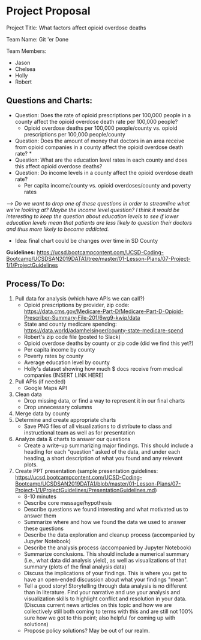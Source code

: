 # Project Proposal
Project Title: What factors affect opioid overdose deaths

Team Name: Git 'er Done

Team Members:
* Jason
* Chelsea
* Holly
* Robert

## Questions and Charts:
* Question: Does the rate of opioid prescriptions per 100,000 people in a county affect the opioid overdose death rate per 100,000 people?
    * Opioid overdose deaths per 100,000 people/county vs. opioid prescriptions per 100,000 people/county
* Question: Does the amount of money that doctors in an area receive from opioid companies in a county affect the opioid overdose death rate?
    * 
* Question: What are the education level rates in each county and does this affect opioid overdose deaths?
* Question: Do income levels in a county affect the opioid overdose death rate?
    * Per capita income/county vs. opioid overdoses/county and poverty rates
    
*--> Do we want to drop one of these questions in order to streamline what we're looking at? Maybe the income level question? I think it would be interesting to keep the question about education levels to see if lower education levels mean that patients are less likely to question their doctors and thus more likely to become addicted.*

* Idea: final chart could be changes over time in SD County

**Guidelines:**
https://ucsd.bootcampcontent.com/UCSD-Coding-Bootcamp/UCSDSAN2019DATA1/tree/master/01-Lesson-Plans/07-Project-1/1/ProjectGuidelines

## Process/To Do:
1. Pull data for analysis (which have APIs we can call?)
    * Opioid prescriptions by provider, zip code: https://data.cms.gov/Medicare-Part-D/Medicare-Part-D-Opioid-Prescriber-Summary-File-201/6wg9-kwip/data
    * State and county medicare spending: https://data.world/adamhelsinger/county-state-medicare-spend
    * Robert's zip code file (posted to Slack)
    * Opioid overdose deaths by county or zip code (did we find this yet?)
    * Per capita income by county
    * Poverty rates by county
    * Average education level by county
    * Holly's dataset showing how much $ docs receive from medical companies (INSERT LINK HERE)
2. Pull APIs (if needed)
    * Google Maps API
3. Clean data
    * Drop missing data, or find a way to represent it in our final charts
    * Drop unnecessary columns
4. Merge data by county
5. Determine and create appropriate charts
    * Save PNG files of all visualizations to distribute to class and instructional team as well as for presentation
6. Analyze data & charts to answer our questions
    * Create a write-up summarizing major findings. This should include a heading for each "question"  asked of the data, and under each heading, a short description of what you found and any relevant plots.
7. Create PPT presentation (sample presentation guidelines: https://ucsd.bootcampcontent.com/UCSD-Coding-Bootcamp/UCSDSAN2019DATA1/blob/master/01-Lesson-Plans/07-Project-1/1/ProjectGuidelines/PresentationGuidelines.md) 
    * 8-10 minutes
    * Describe core message/hypothesis
    * Describe questions we found interesting and what motivated us to answer them
    * Summarize where and how we found the data we used to answer these questions
    * Describe the data exploration and cleanup process (accompanied by Jupyter Notebook)
    * Describe the analysis process (accompanied by Jupyter Notebook)
    * Summarize  conclusions. This should include a numerical summary (i.e., what data did  analysis yield), as well as visualizations of that summary (plots of the final analysis data)
    * Discuss the implications of your findings. This is where you get to have an open-ended discussion about what your findings "mean".
    * Tell a good story! Storytelling through data analysis is no different than in literature. Find your narrative and use your analysis and visualization skills to highlight conflict and resolution in your data. (Discuss current news articles on this topic and how we are collectively still both coming to terms with this and are still not 100% sure how we got to this point; also helpful for coming up with solutions)
    * Propose policy solutions? May be out of our realm.
